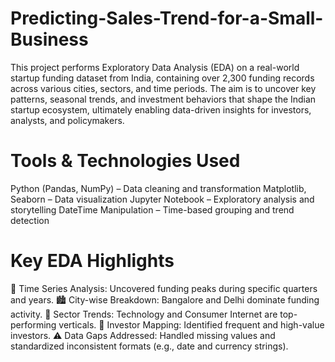 # Predicting-Sales-Trend-for-a-Small-Business

This project performs Exploratory Data Analysis (EDA) on a real-world startup funding dataset from India, containing over 2,300 funding records across various cities, sectors, and time periods. The aim is to uncover key patterns, seasonal trends, and investment behaviors that shape the Indian startup ecosystem, ultimately enabling data-driven insights for investors, analysts, and policymakers.


# Tools & Technologies Used

Python (Pandas, NumPy) – Data cleaning and transformation
Matplotlib, Seaborn – Data visualization
Jupyter Notebook – Exploratory analysis and storytelling
DateTime Manipulation – Time-based grouping and trend detection


# Key EDA Highlights

📆 Time Series Analysis: Uncovered funding peaks during specific quarters and years.
🏙️ City-wise Breakdown: Bangalore and Delhi dominate funding activity.
💼 Sector Trends: Technology and Consumer Internet are top-performing verticals.
💸 Investor Mapping: Identified frequent and high-value investors.
⚠️ Data Gaps Addressed: Handled missing values and standardized inconsistent formats (e.g., date and currency strings).
